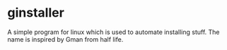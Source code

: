# ginstaller
A simple program for linux which is used to automate installing stuff. The name is inspired by Gman from half life.
